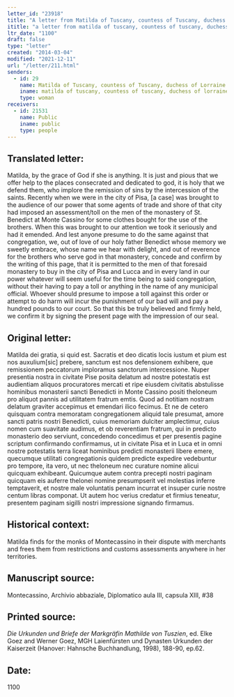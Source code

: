 ```yaml
---
letter_id: "23918"
title: "A letter from Matilda of Tuscany, countess of Tuscany, duchess of Lorraine (1100)"
ititle: "a letter from matilda of tuscany, countess of tuscany, duchess of lorraine (1100)"
ltr_date: "1100"
draft: false
type: "letter"
created: "2014-03-04"
modified: "2021-12-11"
url: "/letter/211.html"
senders:
  - id: 29
    name: Matilda of Tuscany, countess of Tuscany, duchess of Lorraine
    iname: matilda of tuscany, countess of tuscany, duchess of lorraine
    type: woman
receivers:
  - id: 21531
    name: Public
    iname: public
    type: people
---
```

<h2> Translated letter:</h2>Matilda, by the grace of God if she is anything.
It is just and pious that we offer help to the places consecrated and dedicated to god, it is holy that we defend them, who implore the remission of sins by the intercession of the saints.  Recently when we were in the city of Pisa, [a case] was brought to the audience of our power that some agents of trade and shore of that city had imposed an assessment/toll on the men of the monastery of St. Benedict at Monte Cassino for some clothes bought for the use of the brothers.  When this was brought to our attention we took it seriously and had it emended.  And lest anyone presume to do the same against that congregation, we, out of love of our holy father Benedict whose memory we sweetly embrace, whose name we hear with delight, and out of reverence for the brothers who serve god in that monastery, concede and confirm by the writing of this page, that it is permitted to the men of that foresaid monastery to buy in the city of Pisa and Lucca and in every land in our power whatever will seem useful for the time being to said congregation, without their having to pay a toll or anything in the name of any municipal official.  Whoever should presume to impose a toll against this order or attempt to do harm will incur the punishment of our bad will and pay a hundred pounds to our court.  So that this be truly believed and firmly held, we confirm it by signing the present page with the impression of our seal.
<h2 class="mt-4"> Original letter:</h2>Matilda dei gratia, si quid est.  Sacratis et deo dicatis locis iustum et pium est nos auxulium[sic] prebere, sanctum est nos defensionem exhibere, que remissionem peccatorum imploramus sanctorum intercessione.  Nuper presentia nostra in civitate Pise posita delatum ad nostre potestatis est audientiam aliquos procuratores mercati et ripe eiusdem civitatis abstulisse hominibus monasterii sancti Benedicti in Monte Cassino positi theloneum pro aliquot pannis ad utilitatem fratrum emtis.  Quod ad notitiam nostram delatum graviter accepimus et emendari ilico fecimus.  Et ne de cetero quisquam contra memoratam congregationem aliquid tale presumat, amore sancti patris nostri Benedicti, cuius memoriam dulciter amplectimur, cuius nomen cum suavitate audimus, et ob reverentiam fratrum, qui in predicto monasterio deo serviunt, concedendo concedimus et per presentis pagine scriptum confirmando confirmamus, ut in civitate Pisa et in Luca et in omni nostre potestatis terra liceat hominibus predicti monasterii libere emere, quecumque utilitati congregationis quidem predicte expedire vedebuntur pro tempore, ita vero, ut nec theloneum nec curature nomine alicui quicquam exhibeant.  Quicumque autem contra precepti nostri paginam quicquam eis auferre thelonei nomine presumpserit vel molestias inferre temptaverit, et nostre male voluntatis penam incurrat et insuper curie nostre centum libras componat.  Ut autem hoc verius credatur et firmius teneatur, presentem paginam sigilli nostri impressione signando firmamus.
<h2 class="mt-4"> Historical context:</h2>Matilda finds for the monks of Montecassino in their dispute with merchants and frees them from restrictions and customs assessments anywhere in her territories.
<h2 class="mt-4"> Manuscript source:</h2>Montecassino, Archivio abbaziale, Diplomatico aula III, capsula XIII, #38
<h2 class="mt-4"> Printed source:</h2><p><em>Die Urkunden und Briefe der Markgräfin Mathilde von Tuszien</em>, ed. Elke Goez and Werner Goez, MGH Laienfürsten und Dynasten Urkunden der Kaiserzeit (Hanover: Hahnsche Buchhandlung, 1998), 188-90, ep.62.</p><h2 class="mt-4"> Date:</h2>1100